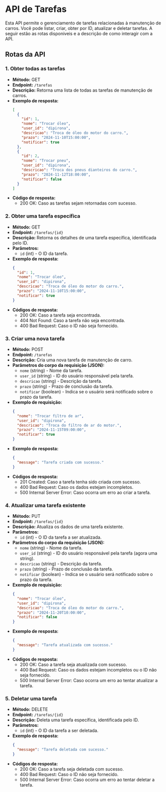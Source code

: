 # API de Tarefas

Esta API permite o gerenciamento de tarefas relacionadas à manutenção de carros. Você pode listar, criar, obter por ID, atualizar e deletar tarefas. A seguir estão as rotas disponíveis e a descrição de como interagir com a API.

## Rotas da API

### 1. **Obter todas as tarefas**
   - **Método:** GET
   - **Endpoint:** `/tarefas`
   - **Descrição:** Retorna uma lista de todas as tarefas de manutenção de carros.
   - **Exemplo de resposta:**
     ```json
     [
       {
         "id": 1,
         "nome": "Trocar óleo",
         "user_id": "dipirona",
         "descricao": "Troca de óleo do motor do carro.",
         "prazo": "2024-11-10T15:00:00",
         "notificar": true
       },
       {
         "id": 2,
         "nome": "Trocar pneu",
         "user_id": "dipirona",
         "descricao": "Troca dos pneus dianteiros do carro.",
         "prazo": "2024-11-12T18:00:00",
         "notificar": false
       }
     ]
     ```
   - **Código de resposta:**
     - 200 OK: Caso as tarefas sejam retornadas com sucesso.

### 2. **Obter uma tarefa específica**
   - **Método:** GET
   - **Endpoint:** `/tarefas/{id}`
   - **Descrição:** Retorna os detalhes de uma tarefa específica, identificada pelo ID.
   - **Parâmetros:**
     - `id` (int) - O ID da tarefa.
   - **Exemplo de resposta:**
     ```json
     {
       "id": 1,
       "nome": "Trocar óleo",
       "user_id": "dipirona",
       "descricao": "Troca de óleo do motor do carro.",
       "prazo": "2024-11-10T15:00:00",
       "notificar": true
     }
     ```
   - **Códigos de resposta:**
     - 200 OK: Caso a tarefa seja encontrada.
     - 404 Not Found: Caso a tarefa não seja encontrada.
     - 400 Bad Request: Caso o ID não seja fornecido.

### 3. **Criar uma nova tarefa**
   - **Método:** POST
   - **Endpoint:** `/tarefas`
   - **Descrição:** Cria uma nova tarefa de manutenção de carro.
   - **Parâmetros do corpo da requisição (JSON):**
     - `nome` (string) - Nome da tarefa.
     - `user_id` (string) - ID do usuário responsável pela tarefa.
     - `descricao` (string) - Descrição da tarefa.
     - `prazo` (string) - Prazo de conclusão da tarefa.
     - `notificar` (boolean) - Indica se o usuário será notificado sobre o prazo da tarefa.
   - **Exemplo de requisição:**
     ```json
     {
       "nome": "Trocar filtro de ar",
       "user_id": "dipirona",
       "descricao": "Troca do filtro de ar do motor.",
       "prazo": "2024-11-15T09:00:00",
       "notificar": true
     }
     ```
   - **Exemplo de resposta:**
     ```json
     {
       "message": "Tarefa criada com sucesso."
     }
     ```
   - **Códigos de resposta:**
     - 201 Created: Caso a tarefa tenha sido criada com sucesso.
     - 400 Bad Request: Caso os dados estejam incompletos.
     - 500 Internal Server Error: Caso ocorra um erro ao criar a tarefa.

### 4. **Atualizar uma tarefa existente**
   - **Método:** PUT
   - **Endpoint:** `/tarefas/{id}`
   - **Descrição:** Atualiza os dados de uma tarefa existente.
   - **Parâmetros:**
     - `id` (int) - O ID da tarefa a ser atualizada.
   - **Parâmetros do corpo da requisição (JSON):**
     - `nome` (string) - Nome da tarefa.
     - `user_id` (string) - ID do usuário responsável pela tarefa (agora uma string).
     - `descricao` (string) - Descrição da tarefa.
     - `prazo` (string) - Prazo de conclusão da tarefa.
     - `notificar` (boolean) - Indica se o usuário será notificado sobre o prazo da tarefa.
   - **Exemplo de requisição:**
     ```json
     {
       "nome": "Trocar óleo",
       "user_id": "dipirona",
       "descricao": "Troca de óleo do motor do carro.",
       "prazo": "2024-11-20T10:00:00",
       "notificar": false
     }
     ```
   - **Exemplo de resposta:**
     ```json
     {
       "message": "Tarefa atualizada com sucesso."
     }
     ```
   - **Códigos de resposta:**
     - 200 OK: Caso a tarefa seja atualizada com sucesso.
     - 400 Bad Request: Caso os dados estejam incompletos ou o ID não seja fornecido.
     - 500 Internal Server Error: Caso ocorra um erro ao tentar atualizar a tarefa.

### 5. **Deletar uma tarefa**
   - **Método:** DELETE
   - **Endpoint:** `/tarefas/{id}`
   - **Descrição:** Deleta uma tarefa específica, identificada pelo ID.
   - **Parâmetros:**
     - `id` (int) - O ID da tarefa a ser deletada.
   - **Exemplo de resposta:**
     ```json
     {
       "message": "Tarefa deletada com sucesso."
     }
     ```
   - **Códigos de resposta:**
     - 200 OK: Caso a tarefa seja deletada com sucesso.
     - 400 Bad Request: Caso o ID não seja fornecido.
     - 500 Internal Server Error: Caso ocorra um erro ao tentar deletar a tarefa.